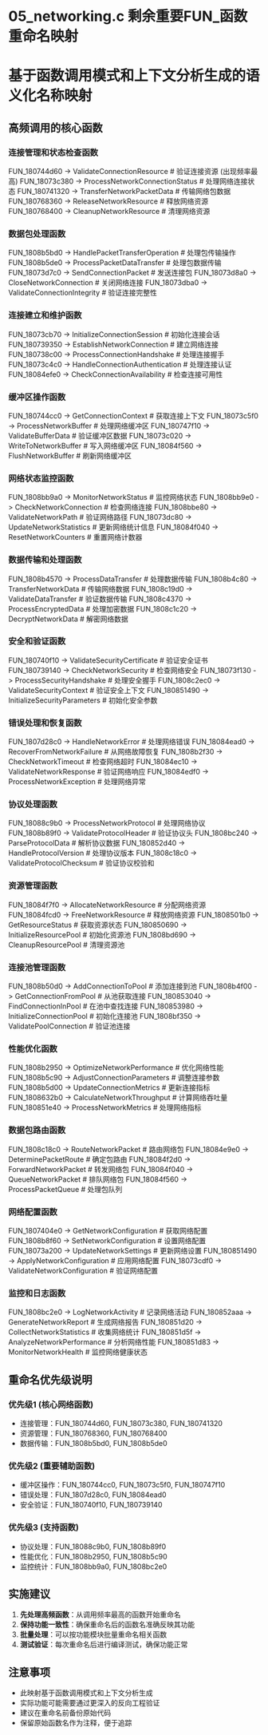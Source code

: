 # 05_networking.c 剩余重要FUN_函数重命名映射
# 基于函数调用模式和上下文分析生成的语义化名称映射

## 高频调用的核心函数

### 连接管理和状态检查函数
FUN_180744d60 -> ValidateConnectionResource           # 验证连接资源 (出现频率最高)
FUN_18073c380 -> ProcessNetworkConnectionStatus       # 处理网络连接状态
FUN_180741320 -> TransferNetworkPacketData           # 传输网络包数据
FUN_180768360 -> ReleaseNetworkResource              # 释放网络资源
FUN_180768400 -> CleanupNetworkResource              # 清理网络资源

### 数据包处理函数
FUN_1808b5bd0 -> HandlePacketTransferOperation       # 处理包传输操作
FUN_1808b5de0 -> ProcessPacketDataTransfer          # 处理包数据传输
FUN_18073d7c0 -> SendConnectionPacket               # 发送连接包
FUN_18073d8a0 -> CloseNetworkConnection             # 关闭网络连接
FUN_18073dba0 -> ValidateConnectionIntegrity        # 验证连接完整性

### 连接建立和维护函数
FUN_18073cb70 -> InitializeConnectionSession        # 初始化连接会话
FUN_180739350 -> EstablishNetworkConnection         # 建立网络连接
FUN_180738c00 -> ProcessConnectionHandshake         # 处理连接握手
FUN_18073c4c0 -> HandleConnectionAuthentication     # 处理连接认证
FUN_18084efe0 -> CheckConnectionAvailability        # 检查连接可用性

### 缓冲区操作函数
FUN_180744cc0 -> GetConnectionContext               # 获取连接上下文
FUN_18073c5f0 -> ProcessNetworkBuffer              # 处理网络缓冲区
FUN_180747f10 -> ValidateBufferData                # 验证缓冲区数据
FUN_18073c020 -> WriteToNetworkBuffer               # 写入网络缓冲区
FUN_18084f560 -> FlushNetworkBuffer                 # 刷新网络缓冲区

### 网络状态监控函数
FUN_1808bb9a0 -> MonitorNetworkStatus               # 监控网络状态
FUN_1808bb9e0 -> CheckNetworkConnection             # 检查网络连接
FUN_1808bbe80 -> ValidateNetworkPath               # 验证网络路径
FUN_18073dc80 -> UpdateNetworkStatistics            # 更新网络统计信息
FUN_18084f040 -> ResetNetworkCounters               # 重置网络计数器

### 数据传输和处理函数
FUN_1808b4570 -> ProcessDataTransfer               # 处理数据传输
FUN_1808b4c80 -> TransferNetworkData               # 传输网络数据
FUN_1808c19d0 -> ValidateDataTransfer              # 验证数据传输
FUN_1808c4370 -> ProcessEncryptedData              # 处理加密数据
FUN_1808c1c20 -> DecryptNetworkData                # 解密网络数据

### 安全和验证函数
FUN_180740f10 -> ValidateSecurityCertificate       # 验证安全证书
FUN_180739140 -> CheckNetworkSecurity               # 检查网络安全
FUN_18073f130 -> ProcessSecurityHandshake          # 处理安全握手
FUN_1808c2ec0 -> ValidateSecurityContext           # 验证安全上下文
FUN_180851490 -> InitializeSecurityParameters      # 初始化安全参数

### 错误处理和恢复函数
FUN_1807d28c0 -> HandleNetworkError                # 处理网络错误
FUN_18084ead0 -> RecoverFromNetworkFailure         # 从网络故障恢复
FUN_1808b2f30 -> CheckNetworkTimeout               # 检查网络超时
FUN_18084ec10 -> ValidateNetworkResponse           # 验证网络响应
FUN_18084edf0 -> ProcessNetworkException          # 处理网络异常

### 协议处理函数
FUN_18088c9b0 -> ProcessNetworkProtocol            # 处理网络协议
FUN_1808b89f0 -> ValidateProtocolHeader            # 验证协议头
FUN_1808bc240 -> ParseProtocolData                 # 解析协议数据
FUN_180852d40 -> HandleProtocolVersion             # 处理协议版本
FUN_1808c18c0 -> ValidateProtocolChecksum         # 验证协议校验和

### 资源管理函数
FUN_18084f7f0 -> AllocateNetworkResource          # 分配网络资源
FUN_18084fcd0 -> FreeNetworkResource               # 释放网络资源
FUN_1808501b0 -> GetResourceStatus                 # 获取资源状态
FUN_180850690 -> InitializeResourcePool            # 初始化资源池
FUN_1808bd690 -> CleanupResourcePool               # 清理资源池

### 连接池管理函数
FUN_1808b50d0 -> AddConnectionToPool               # 添加连接到池
FUN_1808b4f00 -> GetConnectionFromPool             # 从池获取连接
FUN_180853040 -> FindConnectionInPool              # 在池中查找连接
FUN_180853980 -> InitializeConnectionPool         # 初始化连接池
FUN_1808bf350 -> ValidatePoolConnection            # 验证池连接

### 性能优化函数
FUN_1808b2950 -> OptimizeNetworkPerformance        # 优化网络性能
FUN_1808b5c90 -> AdjustConnectionParameters       # 调整连接参数
FUN_1808b5d00 -> UpdateConnectionMetrics          # 更新连接指标
FUN_1808632b0 -> CalculateNetworkThroughput       # 计算网络吞吐量
FUN_180851e40 -> ProcessNetworkMetrics            # 处理网络指标

### 数据包路由函数
FUN_1808c18c0 -> RouteNetworkPacket                # 路由网络包
FUN_18084e9e0 -> DeterminePacketRoute              # 确定包路由
FUN_18084f2d0 -> ForwardNetworkPacket              # 转发网络包
FUN_18084f040 -> QueueNetworkPacket                # 排队网络包
FUN_18084f560 -> ProcessPacketQueue                # 处理包队列

### 网络配置函数
FUN_1807404e0 -> GetNetworkConfiguration           # 获取网络配置
FUN_1808b8f60 -> SetNetworkConfiguration           # 设置网络配置
FUN_18073a200 -> UpdateNetworkSettings             # 更新网络设置
FUN_180851490 -> ApplyNetworkConfiguration         # 应用网络配置
FUN_18073cdf0 -> ValidateNetworkConfiguration      # 验证网络配置

### 监控和日志函数
FUN_1808bc2e0 -> LogNetworkActivity                # 记录网络活动
FUN_180852aaa -> GenerateNetworkReport             # 生成网络报告
FUN_180851d20 -> CollectNetworkStatistics         # 收集网络统计
FUN_180851d5f -> AnalyzeNetworkPerformance         # 分析网络性能
FUN_180851d83 -> MonitorNetworkHealth              # 监控网络健康状态

## 重命名优先级说明

### 优先级1 (核心网络函数)
- 连接管理：FUN_180744d60, FUN_18073c380, FUN_180741320
- 资源管理：FUN_180768360, FUN_180768400
- 数据传输：FUN_1808b5bd0, FUN_1808b5de0

### 优先级2 (重要辅助函数)
- 缓冲区操作：FUN_180744cc0, FUN_18073c5f0, FUN_180747f10
- 错误处理：FUN_1807d28c0, FUN_18084ead0
- 安全验证：FUN_180740f10, FUN_180739140

### 优先级3 (支持函数)
- 协议处理：FUN_18088c9b0, FUN_1808b89f0
- 性能优化：FUN_1808b2950, FUN_1808b5c90
- 监控统计：FUN_1808bb9a0, FUN_1808bc2e0

## 实施建议

1. **先处理高频函数**：从调用频率最高的函数开始重命名
2. **保持功能一致性**：确保重命名后的函数名准确反映其功能
3. **批量处理**：可以按功能模块批量重命名相关函数
4. **测试验证**：每次重命名后进行编译测试，确保功能正常

## 注意事项

- 此映射基于函数调用模式和上下文分析生成
- 实际功能可能需要通过更深入的反向工程验证
- 建议在重命名前备份原始代码
- 保留原始函数名作为注释，便于追踪